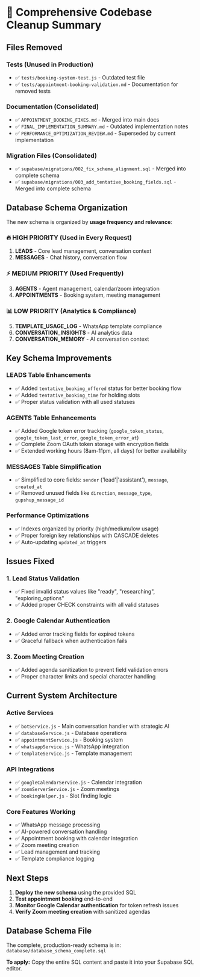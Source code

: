 # 🧹 Comprehensive Codebase Cleanup Summary

## **Files Removed**

### **Tests (Unused in Production)**
- ✅ `tests/booking-system-test.js` - Outdated test file
- ✅ `tests/appointment-booking-validation.md` - Documentation for removed tests

### **Documentation (Consolidated)**
- ✅ `APPOINTMENT_BOOKING_FIXES.md` - Merged into main docs
- ✅ `FINAL_IMPLEMENTATION_SUMMARY.md` - Outdated implementation notes
- ✅ `PERFORMANCE_OPTIMIZATION_REVIEW.md` - Superseded by current implementation

### **Migration Files (Consolidated)**
- ✅ `supabase/migrations/002_fix_schema_alignment.sql` - Merged into complete schema
- ✅ `supabase/migrations/003_add_tentative_booking_fields.sql` - Merged into complete schema

## **Database Schema Organization**

The new schema is organized by **usage frequency and relevance**:

### **🔥 HIGH PRIORITY (Used in Every Request)**
1. **LEADS** - Core lead management, conversation context
2. **MESSAGES** - Chat history, conversation flow

### **⚡ MEDIUM PRIORITY (Used Frequently)**
3. **AGENTS** - Agent management, calendar/zoom integration
4. **APPOINTMENTS** - Booking system, meeting management

### **📊 LOW PRIORITY (Analytics & Compliance)**
5. **TEMPLATE_USAGE_LOG** - WhatsApp template compliance
6. **CONVERSATION_INSIGHTS** - AI analytics data
7. **CONVERSATION_MEMORY** - AI conversation context

## **Key Schema Improvements**

### **LEADS Table Enhancements**
- ✅ Added `tentative_booking_offered` status for better booking flow
- ✅ Added `tentative_booking_time` for holding slots
- ✅ Proper status validation with all used statuses

### **AGENTS Table Enhancements**
- ✅ Added Google token error tracking (`google_token_status`, `google_token_last_error`, `google_token_error_at`)
- ✅ Complete Zoom OAuth token storage with encryption fields
- ✅ Extended working hours (8am-11pm, all days) for better availability

### **MESSAGES Table Simplification**
- ✅ Simplified to core fields: `sender` ('lead'|'assistant'), `message`, `created_at`
- ✅ Removed unused fields like `direction`, `message_type`, `gupshup_message_id`

### **Performance Optimizations**
- ✅ Indexes organized by priority (high/medium/low usage)
- ✅ Proper foreign key relationships with CASCADE deletes
- ✅ Auto-updating `updated_at` triggers

## **Issues Fixed**

### **1. Lead Status Validation**
- ✅ Fixed invalid status values like "ready", "researching", "exploring_options"
- ✅ Added proper CHECK constraints with all valid statuses

### **2. Google Calendar Authentication**
- ✅ Added error tracking fields for expired tokens
- ✅ Graceful fallback when authentication fails

### **3. Zoom Meeting Creation**
- ✅ Added agenda sanitization to prevent field validation errors
- ✅ Proper character limits and special character handling

## **Current System Architecture**

### **Active Services**
- ✅ `botService.js` - Main conversation handler with strategic AI
- ✅ `databaseService.js` - Database operations
- ✅ `appointmentService.js` - Booking system
- ✅ `whatsappService.js` - WhatsApp integration
- ✅ `templateService.js` - Template management

### **API Integrations**
- ✅ `googleCalendarService.js` - Calendar integration
- ✅ `zoomServerService.js` - Zoom meetings
- ✅ `bookingHelper.js` - Slot finding logic

### **Core Features Working**
- ✅ WhatsApp message processing
- ✅ AI-powered conversation handling
- ✅ Appointment booking with calendar integration
- ✅ Zoom meeting creation
- ✅ Lead management and tracking
- ✅ Template compliance logging

## **Next Steps**

1. **Deploy the new schema** using the provided SQL
2. **Test appointment booking** end-to-end
3. **Monitor Google Calendar authentication** for token refresh issues
4. **Verify Zoom meeting creation** with sanitized agendas

## **Database Schema File**

The complete, production-ready schema is in: `database/database_schema_complete.sql`

**To apply:** Copy the entire SQL content and paste it into your Supabase SQL editor.
